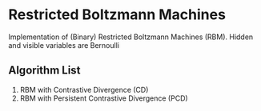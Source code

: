 # Restricted Boltzmann Machines

Implementation of (Binary) Restricted Boltzmann Machines (RBM). Hidden and visible variables are Bernoulli

## Algorithm List
1. RBM with Contrastive Divergence (CD)
2. RBM with Persistent Contrastive Divergence (PCD)
